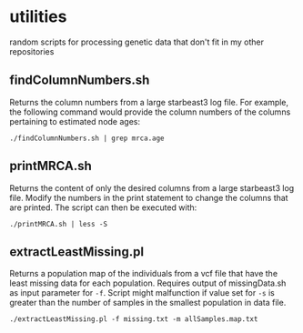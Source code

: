 # utilities
random scripts for processing genetic data that don't fit in my other repositories

## findColumnNumbers.sh
Returns the column numbers from a large starbeast3 log file. For example, the following command would provide the column numbers of the columns pertaining to estimated node ages:
```
./findColumnNumbers.sh | grep mrca.age
```

## printMRCA.sh
Returns the content of only the desired columns from a large starbeast3 log file. Modify the numbers in the print statement to change the columns that are printed. The script can then be executed with:
```
./printMRCA.sh | less -S
```

## extractLeastMissing.pl
Returns a population map of the individuals from a vcf file that have the least missing data for each population. Requires output of missingData.sh as input parameter for `-f`. Script might malfunction if value set for `-s` is greater than the number of samples in the smallest population in data file.
```
./extractLeastMissing.pl -f missing.txt -m allSamples.map.txt
```
